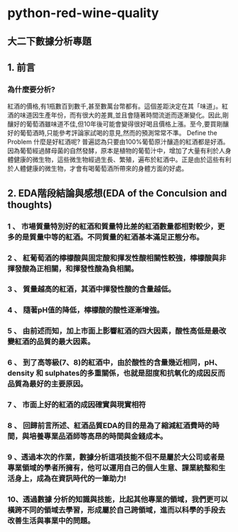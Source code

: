 # python-red-wine-quality
## 大二下數據分析專題

## 1. 前言
### 為什麼要分析?
紅酒的價格,有1瓶數百到數千,甚至數萬台幣都有。這個差距決定在其「味道」。紅酒的味道因生產年份，而有很大的差異,並且會隨著時間流逝而逐漸變化。因此,剛釀好的葡萄酒雖味道不佳,但10年後可能會變得很好喝且價格上漲。至今,要買剛釀好的葡萄酒時,只能參考評論家試喝的意見,然而的預測常常不準。
Define the Problem 什麼是好紅酒呢?
普遍認為只要由100%葡萄原汁釀造的紅酒都是好酒。因為葡萄經過酵母菌的自然發酵，原本是植物的葡萄汁中，增加了大量有利於人身體健康的微生物，這些微生物經過生長、繁殖，遍布於紅酒中。正是由於這些有利於人體健康的微生物，才會有喝葡萄酒所帶來的身體方面的好處。

## 2. EDA階段結論與感想(EDA of the Conculsion and thoughts)
### 1 、 市場質量特別好的紅酒和質量特比差的紅酒數量都相對較少，更多的是質量中等的紅酒。不同質量的紅酒基本滿足正態分布。
### 2 、 紅葡萄酒的檸檬酸與固定酸和揮发性酸相關性較強，檸檬酸與非揮發酸為正相關，和揮發性酸為負相關。
### 3 、 質量越高的紅酒，其酒中揮發性酸的含量越低。
### 4 、 隨著pH值的降低，檸檬酸的酸性逐漸增強。
### 5 、 由前述而知，加上市面上影響紅酒的四大因素，酸性高低是最改變紅酒的品質的最大因素。
### 6 、 到了高等級(7、8)的紅酒中，由於酸性的含量幾近相同，pH、density 和 sulphates的多重關係，也就是甜度和抗氧化的成因反而品質為最好的主要原因。
### 7 、 市面上好的紅酒的成因確實與現實相符
### 8 、 回歸前言所述、紅酒品質EDA的目的是為了縮減紅酒費時的時間，與培養專業品酒師等高昂的時間與金錢成本。
### 9 、透過本次的作業，數據分析這項技能不但不是屬於大公司或者是專業領域的學者所擁有，他可以運用自己的個人生意、課業統整和生活身上，成為在資訊時代的一筆助力!
### 10、透過數據 分析的知識與技能，比起其他專業的領域，我們更可以橫跨不同的領域去學習，形成屬於自己跨領域，進而以科學的手段去改善生活與事業中的問題。
